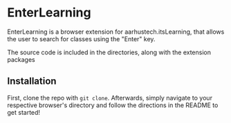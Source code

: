 # EnterLearning
EnterLearning is a browser extension for aarhustech.itsLearning, that allows the user to search for classes using the "Enter" key.

The source code is included in the directories, along with the extension packages

## Installation
First, clone the repo with `git clone`. Afterwards, simply navigate to your respective browser's directory and follow the directions in the README to get started!
